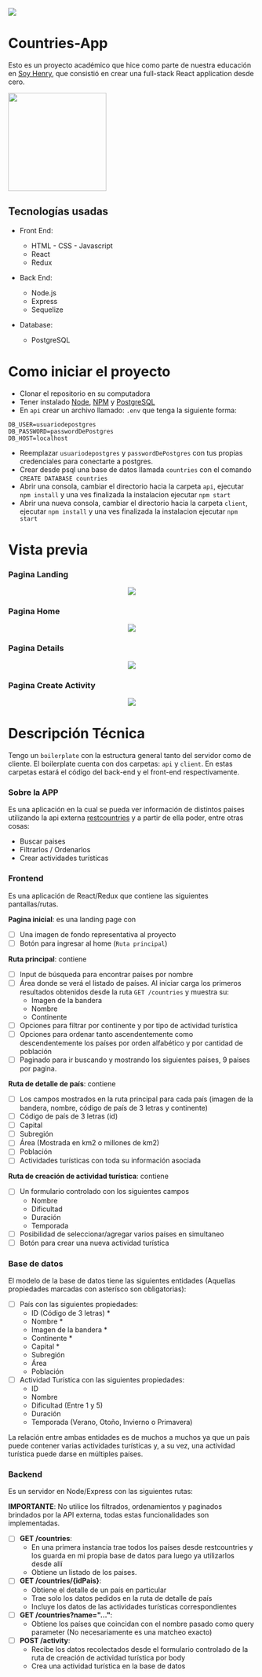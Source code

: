 <p align='left'>
    <img src='https://static.wixstatic.com/media/85087f_0d84cbeaeb824fca8f7ff18d7c9eaafd~mv2.png/v1/fill/w_160,h_30,al_c,q_85,usm_0.66_1.00_0.01/Logo_completo_Color_1PNG.webp' </img>
</p>

# Countries-App

Esto es un proyecto académico que hice como parte de nuestra educación en [Soy Henry](https://www.soyhenry.com/), que consistió en crear una full-stack React application desde cero.

<p align="left">
  <img height="200" src="./images/countries.png" />
</p>

## Tecnologías usadas

- Front End:
    + HTML - CSS - Javascript
    + React
    + Redux

- Back End:
    + Node.js
    + Express
    + Sequelize

- Database: 
    + PostgreSQL


# Como iniciar el proyecto

 - Clonar el repositorio en su computadora
 - Tener instalado [Node](https://nodejs.org/es/), [NPM](https://www.npmjs.com/) y [PostgreSQL](https://www.postgresql.org/)
 - En `api` crear un archivo llamado: `.env` que tenga la siguiente forma:

```
DB_USER=usuariodepostgres
DB_PASSWORD=passwordDePostgres
DB_HOST=localhost

```
- Reemplazar `usuariodepostgres` y `passwordDePostgres` con tus propias credenciales para conectarte a postgres.
- Crear desde psql una base de datos llamada `countries` con el comando `CREATE DATABASE countries`
- Abrir una consola, cambiar el directorio hacia la carpeta `api`, ejecutar `npm install` y una ves finalizada la instalacion ejecutar `npm start`
- Abrir una nueva consola, cambiar el directorio hacia la carpeta `client`, ejecutar `npm install` y una ves finalizada la instalacion ejecutar `npm start`




# Vista previa

### Pagina Landing

<p align="center">
  <img src="./images/app-landing.png" />
</p>

### Pagina Home

<p align="center">
  <img src="./images/app-home.png" />
</p>

### Pagina Details

<p align="center">
  <img src="./images/app-details.png" />
</p>

### Pagina Create Activity

<p align="center">
  <img src="./images/app-create.png" />
</p>

# Descripción Técnica

Tengo un `boilerplate` con la estructura general tanto del servidor como de cliente.
El boilerplate cuenta con dos carpetas: `api` y `client`. En estas carpetas estará el código del back-end y el front-end respectivamente.

### Sobre la APP
Es una aplicación en la cual se pueda ver información de  distintos paises utilizando la api externa [restcountries](https://restcountries.com/) y a partir de ella poder, entre otras cosas:

  - Buscar paises
  - Filtrarlos / Ordenarlos
  - Crear actividades turísticas

### Frontend

Es una aplicación de React/Redux que contiene las siguientes pantallas/rutas.

__Pagina inicial__: es una landing page con
- [ ] Una imagen de fondo representativa al proyecto
- [ ] Botón para ingresar al home (`Ruta principal`)

__Ruta principal__: contiene
- [ ] Input de búsqueda para encontrar países por nombre
- [ ] Área donde se verá el listado de países. Al iniciar carga los primeros resultados obtenidos desde la ruta `GET /countries` y muestra su:
  - Imagen de la bandera
  - Nombre
  - Continente
- [ ] Opciones para filtrar por continente y por tipo de actividad turística
- [ ] Opciones para ordenar tanto ascendentemente como descendentemente los países por orden alfabético y por cantidad de población
- [ ] Paginado para ir buscando y mostrando los siguientes paises, 9 paises por pagina.

__Ruta de detalle de país__: contiene
- [ ] Los campos mostrados en la ruta principal para cada país (imagen de la bandera, nombre, código de país de 3 letras y continente)
- [ ] Código de país de 3 letras (id)
- [ ] Capital
- [ ] Subregión
- [ ] Área (Mostrada en km2 o millones de km2)
- [ ] Población
- [ ] Actividades turísticas con toda su información asociada

__Ruta de creación de actividad turística__: contiene
- [ ] Un formulario controlado con los siguientes campos
  - Nombre
  - Dificultad
  - Duración
  - Temporada
- [ ] Posibilidad de seleccionar/agregar varios países en simultaneo
- [ ] Botón para crear una nueva actividad turística

### Base de datos

El modelo de la base de datos tiene las siguientes entidades (Aquellas propiedades marcadas con asterísco son obligatorias):

- [ ] País con las siguientes propiedades:
  - ID (Código de 3 letras) *
  - Nombre *
  - Imagen de la bandera *
  - Continente *
  - Capital *
  - Subregión
  - Área
  - Población
- [ ] Actividad Turística con las siguientes propiedades:
  - ID
  - Nombre
  - Dificultad (Entre 1 y 5)
  - Duración
  - Temporada (Verano, Otoño, Invierno o Primavera)

La relación entre ambas entidades es de muchos a muchos ya que un país puede contener varias actividades turísticas y, a su vez, una actividad turística puede darse en múltiples países.

### Backend

Es un servidor en Node/Express con las siguientes rutas:

__IMPORTANTE__: No utilice los filtrados, ordenamientos y paginados brindados por la API externa, todas estas funcionalidades son implementadas.

- [ ] __GET /countries__:
  - En una primera instancia trae todos los países desde restcountries y los guarda en mi propia base de datos para luego ya utilizarlos desde allí
  - Obtiene un listado de los paises.
- [ ] __GET /countries/{idPais}__:
  - Obtiene el detalle de un país en particular
  - Trae solo los datos pedidos en la ruta de detalle de país
  - Incluye los datos de las actividades turísticas correspondientes
- [ ] __GET /countries?name="..."__:
  - Obtiene los países que coincidan con el nombre pasado como query parameter (No necesariamente es una matcheo exacto)
- [ ] __POST /activity__:
  - Recibe los datos recolectados desde el formulario controlado de la ruta de creación de actividad turística por body
  - Crea una actividad turística en la base de datos
